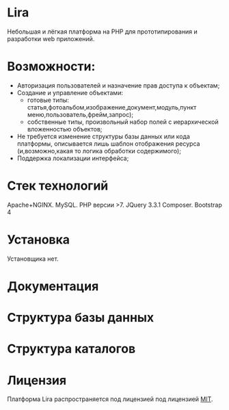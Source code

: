 # Lira
Небольшая и лёгкая платформа на PHP для прототипирования и разработки web приложений.

# Возможности:
- Авторизация пользователей и назначение прав доступа к объектам;
- Создание и управление объектами: 
  - готовые типы: статья,фотоальбом,изображение,документ,модуль,пункт меню,пользователь,фрейм,запрос);
  - собственные типы, произвольный набор полей с иерархической вложенностью объектов;
- Не требуется изменение структуры базы данных или кода платформы, описывается лишь шаблон отображения ресурса (и,возможно,какая то логика обработки содержимого);
- Поддержка локализации интерфейса;


# Стек технологий
Apache+NGINX.
MySQL.
PHP версии >7.
JQuery 3.3.1
Composer.
Bootstrap 4

# Установка
Установщика нет.

# Документация

# Структура базы данных

# Структура каталогов

# Лицензия
Платформа Lira распространяется под лицензией под лицензией [MIT](LICENSE).
